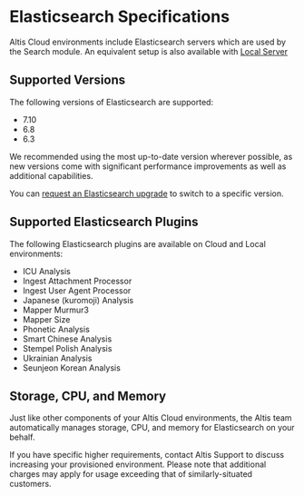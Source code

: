 # Elasticsearch Specifications

Altis Cloud environments include Elasticsearch servers which are used by the Search module. An equivalent setup is also available with [Local Server](docs://local-server/)


## Supported Versions

The following versions of Elasticsearch are supported:

- 7.10
- 6.8
- 6.3

We recommended using the most up-to-date version wherever possible, as new versions come with significant performance improvements as well as additional capabilities.

You can [request an Elasticsearch upgrade](docs://guides/updating-elasticsearch/) to switch to a specific version.


## Supported Elasticsearch Plugins

The following Elasticsearch plugins are available on Cloud and Local environments:

- ICU Analysis
- Ingest Attachment Processor
- Ingest User Agent Processor
- Japanese (kuromoji) Analysis
- Mapper Murmur3
- Mapper Size
- Phonetic Analysis
- Smart Chinese Analysis
- Stempel Polish Analysis
- Ukrainian Analysis
- Seunjeon Korean Analysis


## Storage, CPU, and Memory

Just like other components of your Altis Cloud environments, the Altis team automatically manages storage, CPU, and memory for Elasticsearch on your behalf.

If you have specific higher requirements, contact Altis Support to discuss increasing your provisioned environment. Please note that additional charges may apply for usage exceeding that of similarly-situated customers.
